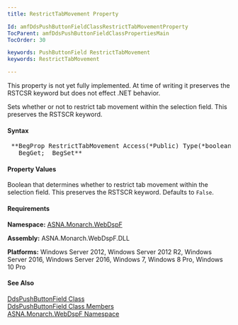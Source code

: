 ```yaml
---
title: RestrictTabMovement Property

Id: amfDdsPushButtonFieldClassRestrictTabMovementProperty
TocParent: amfDdsPushButtonFieldClassPropertiesMain
TocOrder: 30

keywords: PushButtonField RestrictTabMovement
keywords: RestrictTabMovement

---
```


This property is not yet fully implemented. At time of writing it preserves the RSTCSR keyword but does not effect .NET behavior.

Sets whether or not to restrict tab movement within the selection field. This preserves the RSTSCR keyword.

#### Syntax
<pre class="prettyprint"> **BegProp RestrictTabMovement Access(*Public) Type(*boolean) Modifier(*Overrides)
   BegGet;  BegSet** </pre>

#### Property Values
Boolean that determines whether to restrict tab movement within the selection field. This preserves the RSTSCR keyword. Defaults to <code>False</code>.

#### Requirements
**Namespace:** [ASNA.Monarch.WebDspF](amfWebDspFNamespace.html)

**Assembly:** ASNA.Monarch.WebDspF.DLL

**Platforms:** Windows Server 2012, Windows Server 2012 R2, Windows Server 2016, Windows Server 2016, Windows 7, Windows 8 Pro, Windows 10 Pro

#### See Also
[ DdsPushButtonField Class](amfDdsPushButtonFieldClass.html) <br clear="none" />[ DdsPushButtonField Class Members](amfDdsPushButtonFieldClassMembers.html)<br clear="none" />[ ASNA.Monarch.WebDspF Namespace](amfWebDspFNamespace.html)
